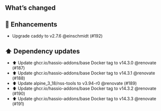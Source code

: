 ## What’s changed

## 🚀 Enhancements

- Upgrade caddy to v2.7.6 @einschmidt (#192)

## ⬆️ Dependency updates

- ⬆️ Update ghcr.io/hassio-addons/base Docker tag to v14.3.0 @renovate (#187)
- ⬆️ Update ghcr.io/hassio-addons/base Docker tag to v14.3.1 @renovate (#188)
- ⬆️ Update alpine_3_18/nss-tools to v3.94-r0 @renovate (#189)
- ⬆️ Update ghcr.io/hassio-addons/base Docker tag to v14.3.2 @renovate (#190)
- ⬆️ Update ghcr.io/hassio-addons/base Docker tag to v14.3.3 @renovate (#191)
